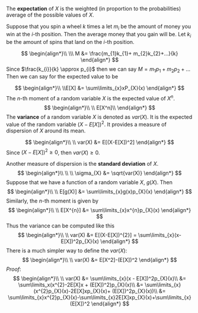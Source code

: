 The **expectation** of $X$ is the weighted (in proportion to the probabilities) average of the possible values of $X$.

Suppose that you spin a wheel $k$ times a let $m_{i}$ be the amount of money you win at the $i$-th position. Then the average money that you gain will be.  Let $k_{i}$ be the amount of spins that land on the $i$-th position.

$$
\begin{align*}\\
\\\ M &= \frac{m_{1}k_{1}+ m_{2}k_{2}+...}{k}
\end{align*}
$$
Since $\frac{k_{i}}{k} \approx p_{i}$ then we can say $M = m_{1}p_{1}+m_{2}p_{2}+...$ Then we can say for the expected value to be 

$$
\begin{align*}\\
\\E[X] &= \sum\limits_{x}xP_{X}(x)
\end{align*}
$$
The $n$-th moment of a random variable $X$ is the expected value of $X^n$.
$$
\begin{align*}\\
\\ E[X^n]\\
\end{align*}
$$
The **variance** of a random variable $X$ is denoted as $var(X)$. It is the expected value of the random variable $(X-E[X])^2$. It provides a measure of dispersion of $X$ around its mean.

$$
\begin{align*}\\
\\ var(X) &= E[(X-E[X])^2]
\end{align*}
$$
Since $(X-E[X])^{2}\geq 0$, then $var(X) \geq 0$. 

Another measure of dispersion is the **standard deviation** of $X$.
$$
\begin{align*}\\
\\
\\ \sigma_{X} &= \sqrt{var(X)}
\end{align*}
$$
Suppose that we have a function of a random variable $X$, $g(X)$. Then 
$$
\begin{align*}\\
\\ E[g(X)] &= \sum\limits_{x}g(x)p_{X}(x)
\end{align*}
$$
Similarly, the $n$-th moment is given by
$$
\begin{align*}\\
\\ E[X^{n}] &= \sum\limits_{x}x^{n}p_{X}(x)
\end{align*}
$$
Thus the variance can be computed like this
$$
\begin{align*}\\
\\ var(X) &= E[(X-E[X])^{2}] = \sum\limits_{x}(x-E[X])^2p_{X}(x) 
\end{align*}
$$
There is a much simpler way to define the $var(X)$:
$$
\begin{align*}\\
\\ var(X) &= E[X^2]-(E[X])^2
\end{align*}
$$
*Proof*:
$$
\begin{align*}\\
\\ var(X) &= \sum\limits_{x}(x - E[X])^2p_{X}(x)\\
&= \sum\limits_x(x^{2}-2E[X]x + (E[X])^2)p_{X}(x)\\
&= \sum\limits_{x}(x^{2}p_{X}(x)-2E[X]xp_{X}(x)+ (E[X])^2p_{X}(x))\\
&= \sum\limits_{x}x^{2}p_{X}(x)-\sum\limits_{x}2E[X]xp_{X}(x)+\sum\limits_{x}(E[X])^2
\end{align*}
$$